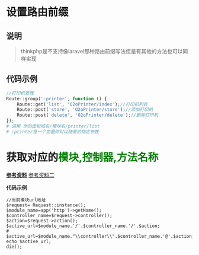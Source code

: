 # 设置路由前缀

## 说明

> thinkphp是不支持像laravel那种路由前缀写法但是有其他的方法也可以同样实现

## 代码示例

```php
//打印机管理
Route::group(':printer', function () {
    Route::get('list', 'O2oPrinter/index');//打印机列表
    Route::post('store', 'O2oPrinter/store');//添加打印机
    Route::post('delete', 'O2oPrinter/delete');//删除打印机
});
# 调用 你的虚拟域名/模块名/printer/list
# :printer是一个变量你可以随意的指定参数
```

# 获取对应的<font color='green'>模块,控制器,方法名称</font>

[**参考资料**](http://t.zoukankan.com/clubs-p-9075421.html)   [参考资料二](https://blog.csdn.net/sloafer/article/details/103404040)

**代码示例**

```shell
//当前模块url地址
$request= Request::instance();
$module_name=app('http')->getName();  
$controller_name=$request->controller();
$action=$request->action();
$active_url=$module_name.'/'.$controller_name.'/'.$action;
# $active_url=$module_name."\\controller\\".$controller_name.'@'.$action;
echo $active_url;
die();
```


